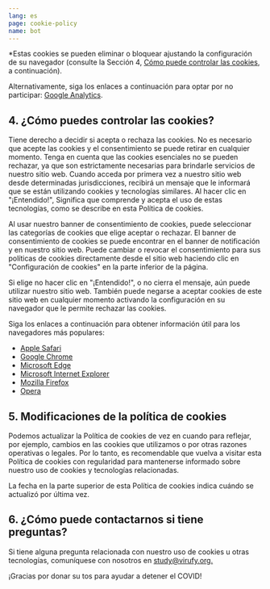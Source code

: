 ```yaml
---
lang: es
page: cookie-policy
name: bot
---
```

<p class="my-4">
*Estas cookies se pueden eliminar o bloquear ajustando la configuración de su navegador (consulte la Sección 4, <a href="#control-cookies"> Cómo puede controlar las cookies</a>, a continuación).</p>

Alternativamente, siga los enlaces a continuación para optar por no participar: <a class="" href="https://tools.google.com/dlpage/gaoptout">Google Analytics</a>.</p>

<p class="pt-4 pb-8"></p>

<h2 class="mb-4" id="control-cookies">4. ¿Cómo puedes controlar las cookies?</h2>

<p class="mb-4">Tiene derecho a decidir si acepta o rechaza las cookies. No es necesario que acepte las cookies y el consentimiento se puede retirar en cualquier momento. Tenga en cuenta que las cookies esenciales no se pueden rechazar, ya que son estrictamente necesarias para brindarle servicios de nuestro sitio web. Cuando acceda por primera vez a nuestro sitio web desde determinadas jurisdicciones, recibirá un mensaje que le informará que se están utilizando cookies y tecnologías similares. Al hacer clic en "¡Entendido!", Significa que comprende y acepta el uso de estas tecnologías, como se describe en esta Política de cookies.</p>

<p class="mb-4">Al usar nuestro banner de consentimiento de cookies, puede seleccionar las categorías de cookies que elige aceptar o rechazar. El banner de consentimiento de cookies se puede encontrar en el banner de notificación y en nuestro sitio web. Puede cambiar o revocar el consentimiento para sus políticas de cookies directamente desde el sitio web haciendo clic en "Configuración de cookies" en la parte inferior de la página.</p>

<p class="mb-4">Si elige no hacer clic en "¡Entendido!", o no cierra el mensaje, aún puede utilizar nuestro sitio web. También puede negarse a aceptar cookies de este sitio web en cualquier momento activando la configuración en su navegador que le permite rechazar las cookies.</p>

<p class="mb-4">Siga los enlaces a continuación para obtener información útil para los navegadores más populares:</p>

<ul>
<li><a class="" href="https://support.apple.com/en-us/HT201265">Apple Safari</a></li>
<li><a class="" href="https://support.google.com/chrome/answer/95647?co=GENIE.Platform%3DDesktop&hl">Google Chrome</a></li>
<li><a class="" href="https://support.microsoft.com/en-us/help/10607/microsoft-edge-view-delete-browser-history">Microsoft Edge</a></li> 
<li><a class="" href="https://support.microsoft.com/en-gb/help/17442/windows-internet-explorer-delete-manag
e-cookies">Microsoft Internet Explorer</a></li> 
<li><a class="" href="https://support.mozilla.org/en-US/kb/enable-and-disable-cookies-website-preferences">Mozilla Firefox</a></li>
<li><a class="" href="https://blogs.opera.com/news/2015/08/how-to-manage-cookies-in-opera/">Opera</a></li>
</ul>


<h2 class="my-4" id="control-cookies">5. Modificaciones de la política de cookies</h2>

<p class="mb-4">Podemos actualizar la Política de cookies de vez en cuando para reflejar, por ejemplo, cambios en las cookies que utilizamos o por otras razones operativas o legales. Por lo tanto, es recomendable que vuelva a visitar esta Política de cookies con regularidad para mantenerse informado sobre nuestro uso de cookies y tecnologías relacionadas.</p>

<p class="mb-4">La fecha en la parte superior de esta Política de cookies indica cuándo se actualizó por última vez.</p>

<h2 class="mb-4" id="control-cookies">6. ¿Cómo puede contactarnos si tiene preguntas?</h2>

<p class="mb-8">Si tiene alguna pregunta relacionada con nuestro uso de cookies u otras tecnologías, comuníquese con nosotros en <a href="mailto:study@virufy.org" class="no-underline">study@virufy.org.</a></p>

<p class="italic font-bold text-center">¡Gracias por donar su tos para ayudar a detener el COVID!</p>
